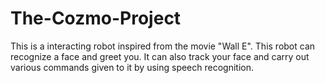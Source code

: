 # The-Cozmo-Project

This is a interacting robot inspired from the movie "Wall E". This robot can recognize a face and greet you.
It can also track your face and carry out various commands given to it by using speech recognition.
